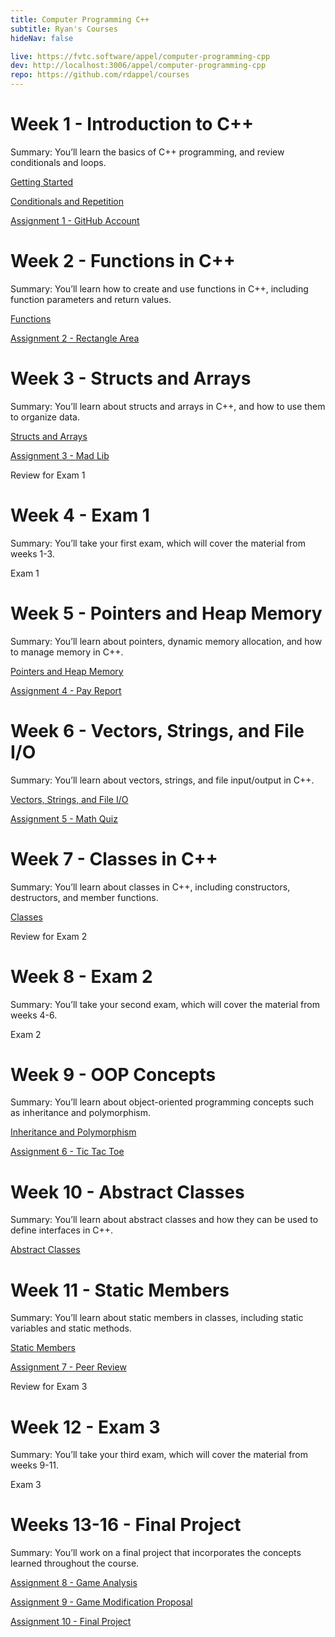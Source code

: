 ```yaml
---
title: Computer Programming C++
subtitle: Ryan's Courses
hideNav: false

live: https://fvtc.software/appel/computer-programming-cpp
dev: http://localhost:3006/appel/computer-programming-cpp
repo: https://github.com/rdappel/courses
---
```


# Week 1 - Introduction to C++

Summary: You’ll learn the basics of C++ programming, and review conditionals and loops.

[Getting Started](/appel/computer-programming-cpp/getting-started)

[Conditionals and Repetition](/appel/computer-programming-cpp/conditionals-and-repetition)

[Assignment 1 - GitHub Account](/appel/computer-programming-cpp/assignments/github-account)

# Week 2 - Functions in C++

Summary: You’ll learn how to create and use functions in C++, including function parameters and return values.

[Functions](/appel/computer-programming-cpp/functions)

[Assignment 2 - Rectangle Area](/appel/computer-programming-cpp/assignments/rectangle-area)

# Week 3 - Structs and Arrays

Summary: You’ll learn about structs and arrays in C++, and how to use them to organize data.

[Structs and Arrays](/appel/computer-programming-cpp/structs-and-arrays)

[Assignment 3 - Mad Lib](/appel/computer-programming-cpp/assignments/mad-lib)

Review for Exam 1

# Week 4 - Exam 1

Summary: You’ll take your first exam, which will cover the material from weeks 1-3.

Exam 1

# Week 5 - Pointers and Heap Memory

Summary: You’ll learn about pointers, dynamic memory allocation, and how to manage memory in C++.

[Pointers and Heap Memory](/appel/computer-programming-cpp/pointers-and-heap-memory)

[Assignment 4 - Pay Report](/appel/computer-programming-cpp/assignments/pay-report)

# Week 6 - Vectors, Strings, and File I/O

Summary: You’ll learn about vectors, strings, and file input/output in C++.

[Vectors, Strings, and File I/O](/appel/computer-programming-cpp/vectors-strings-fileio)

[Assignment 5 - Math Quiz](/appel/computer-programming-cpp/assignments/math-quiz)

# Week 7 - Classes in C++

Summary: You’ll learn about classes in C++, including constructors, destructors, and member functions.

[Classes](/appel/computer-programming-cpp/classes)

Review for Exam 2

# Week 8 - Exam 2

Summary: You’ll take your second exam, which will cover the material from weeks 4-6.

Exam 2

# Week 9 - OOP Concepts

Summary: You’ll learn about object-oriented programming concepts such as inheritance and polymorphism.

[Inheritance and Polymorphism](/appel/computer-programming-cpp/inheritance-and-polymorphism)

[Assignment 6 - Tic Tac Toe](/appel/computer-programming-cpp/assignments/tic-tac-toe)

# Week 10 - Abstract Classes

Summary: You’ll learn about abstract classes and how they can be used to define interfaces in C++.

[Abstract Classes](/appel/computer-programming-cpp/abstract-classes)

# Week 11 - Static Members

Summary: You’ll learn about static members in classes, including static variables and static methods.

[Static Members](/appel/computer-programming-cpp/static-members)

[Assignment 7 - Peer Review](/appel/computer-programming-cpp/assignments/peer-review)

Review for Exam 3

# Week 12 - Exam 3

Summary: You’ll take your third exam, which will cover the material from weeks 9-11.

Exam 3

# Weeks 13-16 - Final Project

Summary: You’ll work on a final project that incorporates the concepts learned throughout the course.

[Assignment 8 - Game Analysis](/appel/computer-programming-cpp/assignments/game-analysis)

[Assignment 9 - Game Modification Proposal](/appel/computer-programming-cpp/assignments/modification-proposal)

[Assignment 10 - Final Project](/appel/computer-programming-cpp/final-project)

